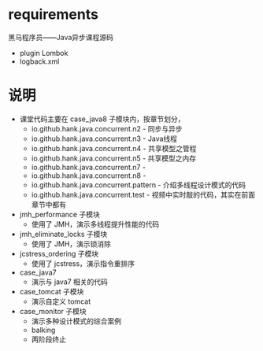 # requirements
黑马程序员——Java异步课程源码
* plugin Lombok
* logback.xml

# 说明
* 课堂代码主要在 case_java8 子模块内，按章节划分，
    * io.github.hank.java.concurrent.n2 - 同步与异步
    * io.github.hank.java.concurrent.n3 - Java线程
    * io.github.hank.java.concurrent.n4 - 共享模型之管程
    * io.github.hank.java.concurrent.n5 - 共享模型之内存
    * io.github.hank.java.concurrent.n7 - 
    * io.github.hank.java.concurrent.n8 - 
    * io.github.hank.java.concurrent.pattern - 介绍多线程设计模式的代码
    * io.github.hank.java.concurrent.test - 视频中实时敲的代码，其实在前面章节中都有
* jmh_performance 子模块
    * 使用了 JMH，演示多线程提升性能的代码
* jmh_eliminate_locks 子模块
    * 使用了 JMH，演示锁消除
* jcstress_ordering 子模块
    * 使用了 jcstress，演示指令重排序
* case_java7
    * 演示与 java7 相关的代码
* case_tomcat 子模块
    * 演示自定义 tomcat
* case_monitor 子模块
    * 演示多种设计模式的综合案例
    * balking
    * 两阶段终止

    